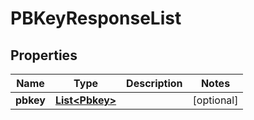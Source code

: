 

# PBKeyResponseList


## Properties

Name | Type | Description | Notes
------------ | ------------- | ------------- | -------------
**pbkey** | [**List&lt;Pbkey&gt;**](Pbkey.md) |  |  [optional]



